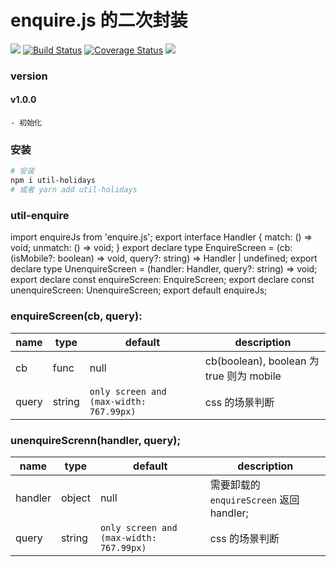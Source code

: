 # enquire.js 的二次封装

![](https://img.shields.io/badge/Language-TypeScript-orange.svg)
[![Build Status](https://travis-ci.com/oak-c/util-holidays.svg?branch=main)](https://travis-ci.com/oak-c/util-holidays)
[![Coverage Status](https://coveralls.io/repos/github/oak-c/util-holidays/badge.svg)](https://coveralls.io/github/oak-c/util-holidays)
[![](https://img.shields.io/npm/v/util-holidays.svg)](https://www.npmjs.com/package/util-holidays)

### version

#### v1.0.0

    - 初始化

### 安装

```bash
# 安装
npm i util-holidays
# 或者 yarn add util-holidays
```

### util-enquire

import enquireJs from 'enquire.js';
export interface Handler {
match: () => void;
unmatch: () => void;
}
export declare type EnquireScreen = (cb: (isMobile?: boolean) => void, query?: string) => Handler | undefined;
export declare type UnenquireScreen = (handler: Handler, query?: string) => void;
export declare const enquireScreen: EnquireScreen;
export declare const unenquireScreen: UnenquireScreen;
export default enquireJs;

### enquireScreen(cb, query):

| name  | type   | default                                 | description                              |
| ----- | ------ | --------------------------------------- | ---------------------------------------- |
| cb    | func   | null                                    | cb(boolean), boolean 为 true 则为 mobile |
| query | string | `only screen and (max-width: 767.99px)` | css 的场景判断                           |

### unenquireScrenn(handler, query);

| name    | type   | default                                 | description                              |
| ------- | ------ | --------------------------------------- | ---------------------------------------- |
| handler | object | null                                    | 需要卸载的 `enquireScreen` 返回 handler; |
| query   | string | `only screen and (max-width: 767.99px)` | css 的场景判断                           |
